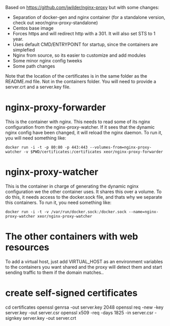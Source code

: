 Based on https://github.com/jwilder/nginx-proxy but with some changes:

* Separation of docker-gen and nginx container (for a standalone version, check out xeor/nginx-proxy-standalone)
* Centos base image
* Forces https and will redirect http with a 301. It will also set STS to 1 year.
* Uses default CMD/ENTRYPOINT for startup, since the containers are simplefied
* Nginx from source, so its easier to customize and add modules
* Some minor nginx config tweeks
* Some path changes

Note that the location of the certificates is in the same folder as the README.md file. Not in the containers folder.
You will need to provide a server.crt and a server.key file.

# nginx-proxy-forwarder #
This is the container with nginx. This needs to read some of its nginx configuration from the nginx-proxy-watcher.
If it sees that the dynamic nginx config have been changed, it will reload the nginx daemon.
To run it, you will need something like:

    docker run -i -t -p 80:80 -p 443:443 --volumes-from=nginx-proxy-watcher -v $PWD/certificates:/certificates xeor/nginx-proxy-forwarder

# nginx-proxy-watcher #
This is the container in charge of generating the dynamic nginx configuration we the other container uses. It shares this over a volume.
To do this, it needs access to the docker.sock file, and thats why we separate this containers.
To run it, you need something like:

    docker run -i -t -v /var/run/docker.sock:/docker.sock --name=nginx-proxy-watcher xeor/nginx-proxy-watcher

# The other containers with web resources #
To add a virtual host, just add VIRTUAL_HOST as an environment variables to the containers you want shared and the proxy will detect them and start sending traffic to them if the domain matches..

# create self-signed certificates #
cd certificates
openssl genrsa -out server.key 2048
openssl req -new -key server.key -out server.csr
openssl x509 -req -days 1825 -in server.csr -signkey server.key -out server.crt

